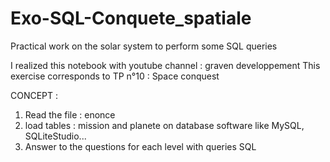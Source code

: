 # Exo-SQL-Conquete_spatiale
Practical work on the solar system to perform some SQL queries

I realized this notebook with youtube channel : graven developpement This exercise corresponds to TP n°10 : Space conquest

CONCEPT : 
1) Read the file : enonce 
2) load tables : mission and planete on database software like MySQL, SQLiteStudio... 
3) Answer to the questions for each level with queries SQL 

